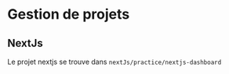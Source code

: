 # Gestion de projets

## NextJs

Le projet nextjs se trouve dans `nextJs/practice/nextjs-dashboard`
